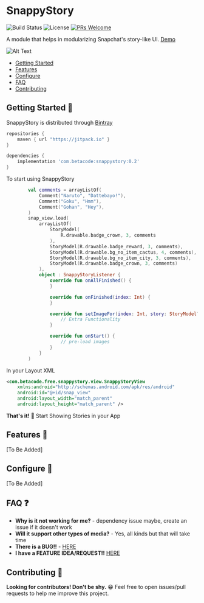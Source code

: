 

# SnappyStory

![Build Status](https://travis-ci.org/ChuckerTeam/chucker.svg?branch=master) ![License](https://img.shields.io/github/license/ChuckerTeam/Chucker.svg) [![PRs Welcome](https://img.shields.io/badge/PRs-welcome-orange.svg)](http://makeapullrequest.com)

A module that helps in modularizing Snapchat's story-like UI. [Demo](https://drive.google.com/open?id=1v7tAk9Od8O8QvfKaEYlSmT5lHkLB4r1v)


![Alt Text](https://media.giphy.com/media/cjtrs2gbteYwxFs8cv/giphy.gif)

* [Getting Started](#getting-started-)
* [Features](#features-)
* [Configure](#configure-)
* [FAQ](#faq-)
* [Contributing](#contributing-)

## Getting Started 👣

SnappyStory is distributed through [Bintray](https://bintray.com/beta/#/deeptolat/snappystory?tab=packages)

```groovy
repositories {
    maven { url "https://jitpack.io" }
}
```

```groovy
dependencies {
    implementation 'com.betacode:snappystory:0.2'
}
```

To start using SnappyStory

```kotlin
        val comments = arrayListOf(
            Comment("Naruto", "Dattebayo!"),
            Comment("Goku", "Hmm"),
            Comment("Gohan", "Hey"),
        )
        snap_view.load(
            arrayListOf(
                StoryModel(
                    R.drawable.badge_crown, 3, comments
                ),
                StoryModel(R.drawable.badge_reward, 3, comments),
                StoryModel(R.drawable.bg_no_item_cactus, 4, comments),
                StoryModel(R.drawable.bg_no_item_city, 3, comments),
                StoryModel(R.drawable.badge_crown, 3, comments)
            ),
            object : SnappyStoryListener {
                override fun onAllFinished() {
                }

                override fun onFinished(index: Int) {
                }

                override fun setImageFor(index: Int, story: StoryModel?, imageView: ImageView) {
                    // Extra Functionality
                }

                override fun onStart() {
                    // pre-load images
                }
            }
        )

```

In your Layout XML

```xml
<com.betacode.free.snappystory.view.SnappyStoryView 
    xmlns:android="http://schemas.android.com/apk/res/android"
    android:id="@+id/snap_view"
    android:layout_width="match_parent"
    android:layout_height="match_parent" />
```

**That's it!** 🎉 Start Showing Stories in your App

## Features 🧰

[To Be Added]

## Configure 🎨

[To Be Added]

## FAQ ❓

* **Why is it not working for me?** - dependency issue maybe, create an issue if it doesn't work
* **Will it support other types of media?** - Yes, all kinds but that will take time
* **There is a BUG!!** - [HERE](https://github.com/betaCode95/SnappyStory/blob/master/.github/ISSUE_TEMPLATE/bug_report.md)
* **I have a FEATURE IDEA/REQUEST!!** [HERE](https://github.com/betaCode95/SnappyStory/blob/master/.github/ISSUE_TEMPLATE/feature_request.md)

## Contributing 🤝

**Looking for contributors! Don't be shy.** 😁 Feel free to open issues/pull requests to help me improve this project.
